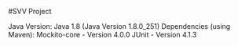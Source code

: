#SVV Project

Java Version: Java 1.8 (Java Version 1.8.0_251)
Dependencies (using Maven):
Mockito-core - Version 4.0.0
JUnit - Version 4.1.3
